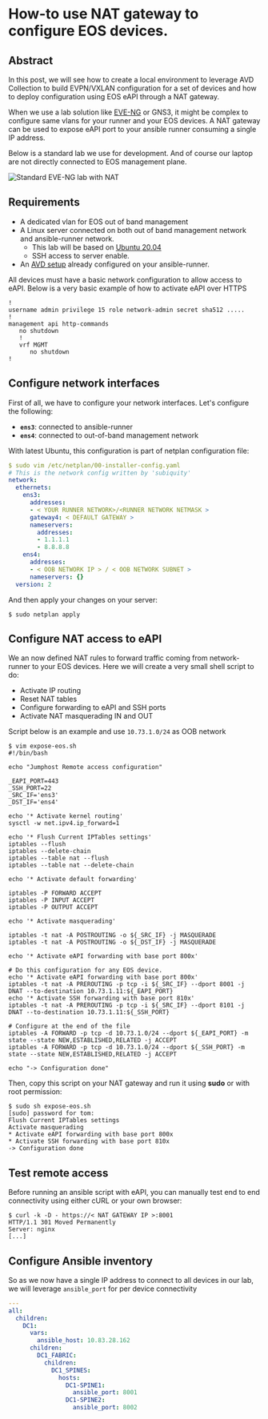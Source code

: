 # How-to use NAT gateway to configure EOS devices.

## Abstract

In this post, we will see how to create a local environment to leverage AVD Collection to build EVPN/VXLAN configuration for a set of devices and how to deploy configuration using EOS eAPI through a NAT gateway.

When we use a lab solution like [EVE-NG](https://www.eve-ng.net/) or GNS3, it might be complex to configure same vlans for your runner and your EOS devices. A NAT gateway can be used to expose eAPI port to your ansible runner consuming a single IP address.

Below is a standard lab we use for development. And of course our laptop are not directly connected to EOS management plane.

![Standard EVE-NG lab with NAT](../../_media/lab-nat-topology-example.png)

## Requirements

- A dedicated vlan for EOS out of band management
- A Linux server connected on both out of band management network and ansible-runner network.
  - This lab will be based on [Ubuntu 20.04](https://ubuntu.com/download/server)
  - SSH access to server enable.
- An [AVD setup](../installation/setup-environment.md) already configured on your ansible-runner.

All devices must have a basic network configuration to allow access to eAPI. Below is a very basic example of how to activate eAPI over HTTPS

```eos
!
username admin privilege 15 role network-admin secret sha512 .....
!
management api http-commands
   no shutdown
   !
   vrf MGMT
      no shutdown
!
```

## Configure network interfaces

First of all, we have to configure your network interfaces. Let's configure the following:

- __`ens3`__: connected to ansible-runner
- __`ens4`__: connected to out-of-band management network

With latest Ubuntu, this configuration is part of netplan configuration file:

```yaml
$ sudo vim /etc/netplan/00-installer-config.yaml
# This is the network config written by 'subiquity'
network:
  ethernets:
    ens3:
      addresses:
      - < YOUR RUNNER NETWORK>/<RUNNER NETWORK NETMASK >
      gateway4: < DEFAULT GATEWAY >
      nameservers:
        addresses:
        - 1.1.1.1
        - 8.8.8.8
    ens4:
      addresses:
      - < OOB NETWORK IP > / < OOB NETWORK SUBNET >
      nameservers: {}
  version: 2
```

And then apply your changes on your server:

```shell
$ sudo netplan apply
```

## Configure NAT access to eAPI

We an now defined NAT rules to forward traffic coming from network-runner to your EOS devices. Here we will create a very small shell script to do:

- Activate IP routing
- Reset NAT tables
- Configure forwarding to eAPI and SSH ports
- Activate NAT masquerading IN and OUT

Script below is an example and use `10.73.1.0/24` as OOB network

```shell
$ vim expose-eos.sh
#!/bin/bash

echo "Jumphost Remote access configuration"

_EAPI_PORT=443
_SSH_PORT=22
_SRC_IF='ens3'
_DST_IF='ens4'

echo '* Activate kernel routing'
sysctl -w net.ipv4.ip_forward=1

echo '* Flush Current IPTables settings'
iptables --flush
iptables --delete-chain
iptables --table nat --flush
iptables --table nat --delete-chain

echo '* Activate default forwarding'

iptables -P FORWARD ACCEPT
iptables -P INPUT ACCEPT
iptables -P OUTPUT ACCEPT

echo '* Activate masquerading'

iptables -t nat -A POSTROUTING -o ${_SRC_IF} -j MASQUERADE
iptables -t nat -A POSTROUTING -o ${_DST_IF} -j MASQUERADE

echo '* Activate eAPI forwarding with base port 800x'

# Do this configuration for any EOS device.
echo '* Activate eAPI forwarding with base port 800x'
iptables -t nat -A PREROUTING -p tcp -i ${_SRC_IF} --dport 8001 -j DNAT --to-destination 10.73.1.11:${_EAPI_PORT}
echo '* Activate SSH forwarding with base port 810x'
iptables -t nat -A PREROUTING -p tcp -i ${_SRC_IF} --dport 8101 -j DNAT --to-destination 10.73.1.11:${_SSH_PORT}

# Configure at the end of the file
iptables -A FORWARD -p tcp -d 10.73.1.0/24 --dport ${_EAPI_PORT} -m state --state NEW,ESTABLISHED,RELATED -j ACCEPT
iptables -A FORWARD -p tcp -d 10.73.1.0/24 --dport ${_SSH_PORT} -m state --state NEW,ESTABLISHED,RELATED -j ACCEPT

echo "-> Configuration done"
```

Then, copy this script on your NAT gateway and run it using __sudo__ or with root permission:

```shell
$ sudo sh expose-eos.sh
[sudo] password for tom:
Flush Current IPTables settings
Activate masquerading
* Activate eAPI forwarding with base port 800x
* Activate SSH forwarding with base port 810x
-> Configuration done
```

## Test remote access

Before running an ansible script with eAPI, you can manually test end to end connectivity using either cURL or your own browser:

```text
$ curl -k -D - https://< NAT GATEWAY IP >:8001
HTTP/1.1 301 Moved Permanently
Server: nginx
[...]
```

## Configure Ansible inventory

So as we now have a single IP address to connect to all devices in our lab, we will leverage `ansible_port` for per device connectivity

```yaml
---
all:
  children:
    DC1:
      vars:
        ansible_host: 10.83.28.162
      children:
        DC1_FABRIC:
          children:
            DC1_SPINES:
              hosts:
                DC1-SPINE1:
                  ansible_port: 8001
                DC1-SPINE2:
                  ansible_port: 8002
```
